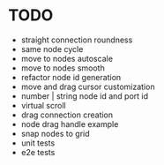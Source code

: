 # TODO

- straight connection roundness
- same node cycle
- move to nodes autoscale
- move to nodes smooth
- refactor node id generation
- move and drag cursor customization
- number | string node id and port id
- virtual scroll
- drag connection creation
- node drag handle example
- snap nodes to grid
- unit tests
- e2e tests
